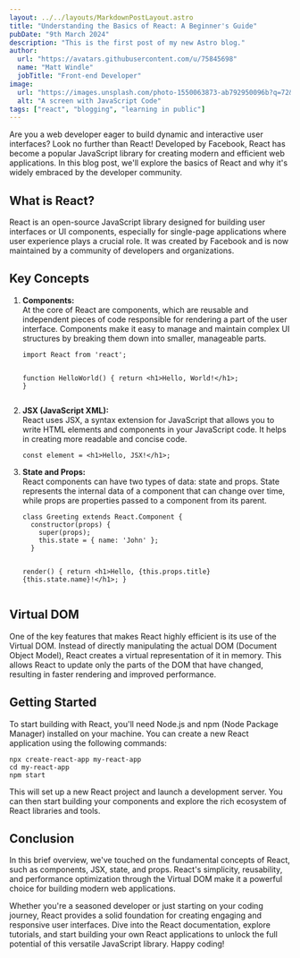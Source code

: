 ```yaml
---
layout: ../../layouts/MarkdownPostLayout.astro
title: "Understanding the Basics of React: A Beginner's Guide"
pubDate: "9th March 2024"
description: "This is the first post of my new Astro blog."
author:
  url: "https://avatars.githubusercontent.com/u/75845698"
  name: "Matt Windle"
  jobTitle: "Front-end Developer"
image:
  url: "https://images.unsplash.com/photo-1550063873-ab792950096b?q=72&w=1024"
  alt: "A screen with JavaScript Code"
tags: ["react", "blogging", "learning in public"]
---
```


<p class="text-lg mb-4">Are you a web developer eager to build dynamic and interactive user interfaces? Look no further than React! Developed by Facebook, React has become a popular JavaScript library for creating modern and efficient web applications. In this blog post, we'll explore the basics of React and why it's widely embraced by the developer community.</p>

<h2 class="text-2xl mb-2 font-medium">What is React?</h2>

<p class="text-lg mb-4">React is an open-source JavaScript library designed for building user interfaces or UI components, especially for single-page applications where user experience plays a crucial role. It was created by Facebook and is now maintained by a community of developers and organizations.</p>

<h2 class="text-2xl mb-2 font-medium">Key Concepts</h2>

<ol class="list-decimal pl-6 text-lg mb-6">
  <li class="mb-4"><strong class="font-bold">Components:</strong><br>
      At the core of React are components, which are reusable and independent pieces of code responsible for rendering a part of the user interface. Components make it easy to manage and maintain complex UI structures by breaking them down into smaller, manageable parts.
    <pre class="bg-slate-800 text-slate-200 p-4 rounded text-sm my-4"><code class="language-jsx">import React from 'react';

function HelloWorld() {
return &lt;h1&gt;Hello, World!&lt;/h1&gt;;
}</code></pre>

  </li>

  <li class="mb-4"><strong class="font-bold">JSX (JavaScript XML):</strong><br>
      React uses JSX, a syntax extension for JavaScript that allows you to write HTML elements and components in your JavaScript code. It helps in creating more readable and concise code.
    <pre class="bg-slate-800 text-slate-200 p-4 rounded text-sm my-4"><code class="language-jsx">const element = &lt;h1&gt;Hello, JSX!&lt;/h1&gt;;</code></pre>
  </li>

  <li class="mb-4"><strong class="font-bold">State and Props:</strong><br>
      React components can have two types of data: state and props. State represents the internal data of a component that can change over time, while props are properties passed to a component from its parent.
    <pre class="bg-slate-800 text-slate-200 p-4 rounded text-sm my-4"><code class="language-jsx">class Greeting extends React.Component {
  constructor(props) {
    super(props);
    this.state = { name: 'John' };
  }

render() {
return &lt;h1&gt;Hello, {this.props.title} {this.state.name}!&lt;/h1&gt;;
}</code></pre>

  </li>
</ol>

<h2 class="text-2xl mb-2 font-medium">Virtual DOM</h2>

<p class="text-lg mb-4">One of the key features that makes React highly efficient is its use of the Virtual DOM. Instead of directly manipulating the actual DOM (Document Object Model), React creates a virtual representation of it in memory. This allows React to update only the parts of the DOM that have changed, resulting in faster rendering and improved performance.</p>

<h2 class="text-2xl mb-2 font-medium">Getting Started</h2>

<p class="text-lg mb-4">To start building with React, you'll need Node.js and npm (Node Package Manager) installed on your machine. You can create a new React application using the following commands:</p>

<pre class="bg-slate-800 text-slate-200 p-4 rounded text-sm my-4"><code class="language-bash">npx create-react-app my-react-app
cd my-react-app
npm start</code></pre>

<p class="mb-4">This will set up a new React project and launch a development server. You can then start building your components and explore the rich ecosystem of React libraries and tools.</p>

<h2 class="text-2xl mb-2 font-medium">Conclusion</h2>

<p class="text-lg mb-4">In this brief overview, we've touched on the fundamental concepts of React, such as components, JSX, state, and props. React's simplicity, reusability, and performance optimization through the Virtual DOM make it a powerful choice for building modern web applications.</p>

<p class="text-lg mb-4">Whether you're a seasoned developer or just starting on your coding journey, React provides a solid foundation for creating engaging and responsive user interfaces. Dive into the React documentation, explore tutorials, and start building your own React applications to unlock the full potential of this versatile JavaScript library. Happy coding!</p>
